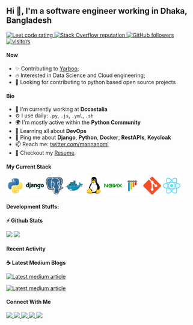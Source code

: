 ## Hi 👋, I'm a software engineer working in Dhaka, Bangladesh

<p align="left">
  <a href="https://leetcode.com/mannanomi/">
    <img src="https://cp-logo.vercel.app/leetcode/mannanomi" alt="Leet code rating" />
  </a>
  <a href="https://stackoverflow.com/users/9020885/mannan-a-omi">
    <img alt="Stack Overflow reputation" src="https://img.shields.io/stackexchange/stackoverflow/r/9020885?color=orange&label=reputation&logo=stackoverflow">
  </a>
  <a href="https://github.com/mannanomi?tab=followers">
    <img alt="GitHub followers" src="https://img.shields.io/github/followers/mannanomi?color=green&logo=github">
  </a>
  <a href="https://github.com/mannanomi/">
    <img src="https://komarev.com/ghpvc/?username=mannanomi" alt="visitors" />
  </a>

</p>

#### Now

- ✨ Contributing to [Yarboo](https://github.com/yarboo/cli);
- :fire: Interested in Data Science and Cloud engineering;
- :calendar: Looking for contributing to python based open source projects 

#### Bio

- 🏢 I'm currently working at **Dccastalia**
- ⚙️ I use daily: `.py`, `.js`, `.yml`, `.sh`
- 🌍 I'm mostly active within the **Python Community**
- 🌱 Learning all about **DevOps**
- 💬 Ping me about **Django**, **Python**, **Docker**, **RestAPIs**, **Keycloak**
- 📫 Reach me: [twitter.com/mannanomi](https://twitter.com/mannanomi)
- 📝 Checkout my [Resume](files/resume.pdf).

#### My Current Stack

<img height="48" src="img/python-original.svg" alt="python"> <img height="48" src="img/django-plain-wordmark.svg" alt="Django"> <img height="48" src="img/postgresql-original.svg" alt="postgress"> <img height="48" src="img/docker-original.svg" alt="Docker"> <img height="48" src="img/linux-original.svg" alt="linux"> <img height="48" src="img/nginx-original.svg" alt="nginx"> <img height="48" src="img/pytest-original.svg" alt="pytest"> <img height="48" src="img/git-original.svg" alt="git"> <img height="48" src="img/react-original.svg" alt="react">

#### Development Stuffs:

<b>⚡ Github Stats</b>
<p float="left">
<img height="180em" src="https://github-readme-stats.vercel.app/api?username=mannanomi&show_icons=true&hide_border=true&&count_private=true&include_all_commits=true" /> 
<img height="180em" src="https://github-readme-stats.vercel.app/api/top-langs/?username=mannanomi&show_icons=true&hide_border=true&layout=compact&langs_count=8"/>
</p>


#### Recent Activity

<p><b> &#9749; Latest Medium Blogs</b></p>

<a target="_blank" href="https://github-readme-medium-recent-article.vercel.app/medium/@mannanomi/0"><img src="https://github-readme-medium-recent-article.vercel.app/medium/@mannanomi/0" alt="Latest medium article">

<a target="_blank" href="https://github-readme-medium-recent-article.vercel.app/medium/@mannanomi/1"><img src="https://github-readme-medium-recent-article.vercel.app/medium/@mannanomi/1" alt="Latest medium article"> </a>

#### Connect With Me

<p left="center">
<a href="https://twitter.com/mannanomi">
  <img src="https://img.shields.io/badge/twitter-%231DA1F2.svg?&style=for-the-badge&logo=twitter&logoColor=white" height=25>
</a> 
<a href="https://www.linkedin.com/in/mannanomi/">
  <img src="https://img.shields.io/badge/linkedin-%230077B5.svg?&style=for-the-badge&logo=linkedin&logoColor=white" height=25>
</a> 
<a href="https://www.facebook.com/mannanomi1">
  <img src="https://img.shields.io/badge/Facebook-1877F2?style=for-the-badge&logo=facebook&logoColor=white" height=25>
</a>
<a href="https://medium.com/@mannanomi">
  <img src="https://img.shields.io/badge/Medium-12100E?style=for-the-badge&logo=medium&logoColor=white" height=25>
</a>
<a href="mailto:mannanomi@gmail.com">
  <img src="	https://img.shields.io/badge/Gmail-D14836?style=for-the-badge&logo=gmail&logoColor=white" height=25>
</a>
</p>
